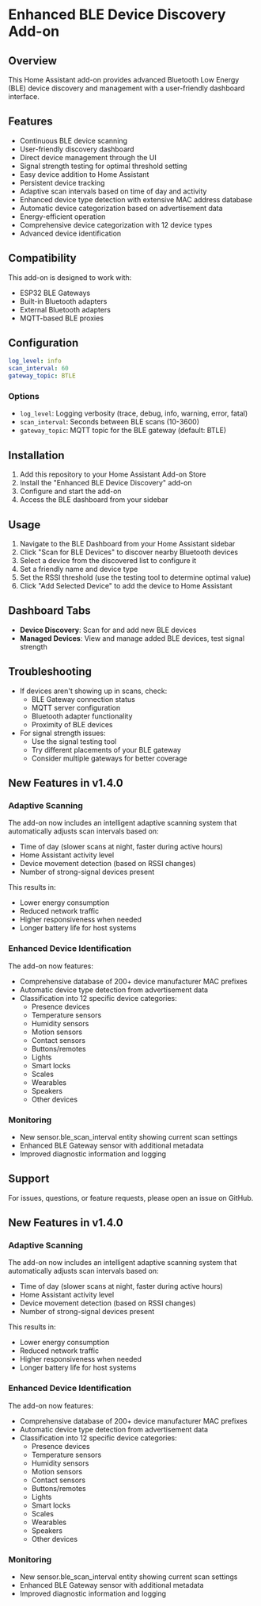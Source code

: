 # Enhanced BLE Device Discovery Add-on

## Overview
This Home Assistant add-on provides advanced Bluetooth Low Energy (BLE) device discovery and management with a user-friendly dashboard interface.

## Features
- Continuous BLE device scanning
- User-friendly discovery dashboard
- Direct device management through the UI
- Signal strength testing for optimal threshold setting
- Easy device addition to Home Assistant
- Persistent device tracking
- Adaptive scan intervals based on time of day and activity
- Enhanced device type detection with extensive MAC address database
- Automatic device categorization based on advertisement data
- Energy-efficient operation
- Comprehensive device categorization with 12 device types
- Advanced device identification

## Compatibility
This add-on is designed to work with:
- ESP32 BLE Gateways
- Built-in Bluetooth adapters
- External Bluetooth adapters
- MQTT-based BLE proxies

## Configuration

```yaml
log_level: info
scan_interval: 60
gateway_topic: BTLE
```

### Options
- `log_level`: Logging verbosity (trace, debug, info, warning, error, fatal)
- `scan_interval`: Seconds between BLE scans (10-3600)
- `gateway_topic`: MQTT topic for the BLE gateway (default: BTLE)

## Installation
1. Add this repository to your Home Assistant Add-on Store
2. Install the "Enhanced BLE Device Discovery" add-on
3. Configure and start the add-on
4. Access the BLE dashboard from your sidebar

## Usage
1. Navigate to the BLE Dashboard from your Home Assistant sidebar
2. Click "Scan for BLE Devices" to discover nearby Bluetooth devices
3. Select a device from the discovered list to configure it
4. Set a friendly name and device type
5. Set the RSSI threshold (use the testing tool to determine optimal value)
6. Click "Add Selected Device" to add the device to Home Assistant

## Dashboard Tabs
- **Device Discovery**: Scan for and add new BLE devices
- **Managed Devices**: View and manage added BLE devices, test signal strength

## Troubleshooting
- If devices aren't showing up in scans, check:
  - BLE Gateway connection status
  - MQTT server configuration
  - Bluetooth adapter functionality
  - Proximity of BLE devices
- For signal strength issues:
  - Use the signal testing tool
  - Try different placements of your BLE gateway
  - Consider multiple gateways for better coverage

## New Features in v1.4.0

### Adaptive Scanning
The add-on now includes an intelligent adaptive scanning system that automatically adjusts scan intervals based on:
- Time of day (slower scans at night, faster during active hours)
- Home Assistant activity level
- Device movement detection (based on RSSI changes)
- Number of strong-signal devices present

This results in:
- Lower energy consumption
- Reduced network traffic
- Higher responsiveness when needed
- Longer battery life for host systems

### Enhanced Device Identification
The add-on now features:
- Comprehensive database of 200+ device manufacturer MAC prefixes
- Automatic device type detection from advertisement data
- Classification into 12 specific device categories:
  - Presence devices
  - Temperature sensors
  - Humidity sensors
  - Motion sensors
  - Contact sensors
  - Buttons/remotes
  - Lights
  - Smart locks
  - Scales
  - Wearables
  - Speakers
  - Other devices

### Monitoring
- New sensor.ble_scan_interval entity showing current scan settings
- Enhanced BLE Gateway sensor with additional metadata
- Improved diagnostic information and logging

## Support
For issues, questions, or feature requests, please open an issue on GitHub.
## New Features in v1.4.0

### Adaptive Scanning
The add-on now includes an intelligent adaptive scanning system that automatically adjusts scan intervals based on:
- Time of day (slower scans at night, faster during active hours)
- Home Assistant activity level
- Device movement detection (based on RSSI changes)
- Number of strong-signal devices present

This results in:
- Lower energy consumption
- Reduced network traffic
- Higher responsiveness when needed
- Longer battery life for host systems

### Enhanced Device Identification
The add-on now features:
- Comprehensive database of 200+ device manufacturer MAC prefixes
- Automatic device type detection from advertisement data
- Classification into 12 specific device categories:
  - Presence devices
  - Temperature sensors
  - Humidity sensors
  - Motion sensors
  - Contact sensors
  - Buttons/remotes
  - Lights
  - Smart locks
  - Scales
  - Wearables
  - Speakers
  - Other devices

### Monitoring
- New sensor.ble_scan_interval entity showing current scan settings
- Enhanced BLE Gateway sensor with additional metadata
- Improved diagnostic information and logging
